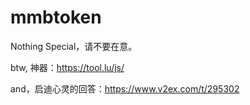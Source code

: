 # mmbtoken

Nothing Special，请不要在意。



btw, 神器：https://tool.lu/js/

and，启迪心灵的回答：https://www.v2ex.com/t/295302
